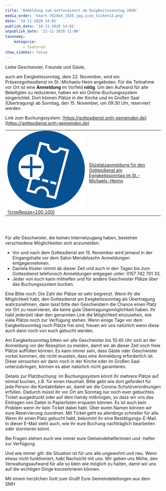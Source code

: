 ```yaml
---
title: 'Anmeldung zum Gottesdienst am Ewigkeitssonntag 2020'
media_order: 'heart-762564_1920.jpg,icon_tickets3.png'
date: '14-11-2020 14:01'
publish_date: '14-11-2020 14:01'
unpublish_date: '22-11-2020 11:00'
taxonomy:
    kategorie:
        - featured
show_sidebar: false
---
```


Liebe Geschwister, Freunde und Gäste,
 
auch am Ewigkeitssonntag, dem 22. November, wird ein Präsenzgottesdienst im St.-Michaels-Heim angeboten. Für die Teilnahme vor Ort ist eine **Anmeldung** im Vorfeld **nötig**. Um den Aufwand für alle Beteiligten zu reduzieren, haben wir ein Online-Buchungssystem eingerichtet. Dort können Plätze in der Kirche und im Großen Saal (Übertragung) ab Sonntag, den 15. November, um 09:30 Uhr, reserviert werden.
 
Link zum Buchungssystem: [https://gottesdienst.smh-gemeinden.de](https://gottesdienst.smh-gemeinden.de)

|  |  |
| ------ | ----------- |
| [![](icon_tickets3.png)?cropResize=100,100)](https://gottesdienst.smh-gemeinden.de)<font color="white">.     .</font> | [Sitzplatzanmeldung für den Gottesdienst am Ewigkeitssonntag im St.-Michaels-Heims](https://gottesdienst.smh-gemeinden.de) |
<br><br>
 
Für alle Geschwister, die keinen Internetzugang haben, bestehen verschiedene Möglichkeiten sich anzumelden:
* Vor und nach dem Gottesdienst am 15. November wird jemand in der Eingangshalle vor dem Salon Mendelssohn Anmeldungen entgegennehmen.
* Daniela Küster nimmt ab dieser Zeit und auch in den Tagen bis zum Gottesdienst telefonisch Anmeldungen entgegen unter: 0157 742 701 33.
* Jeder von euch kann mithelfen und für andere Geschwister Plätze über das Buchungssystem buchen.
 
Eine Bitte noch: Die Zahl der Plätze ist sehr begrenzt. Wenn ihr die Möglichkeit habt, den Gottesdienst am Ewigkeitssonntag als Übertragung wahrzunehmen, dann lasst bitte den Geschwistern die Chance einen Platz vor Ort zu reservieren, die keine gute Übertragungsmöglichkeit haben. Ihr habt jederzeit über den genannten Link die Möglichkeit einzusehen, wie viele Plätze noch zur Verfügung stehen. Wenn einige Tage vor dem Ewigkeitssonntag noch Plätze frei sind, freuen wir uns natürlich wenn diese auch dann noch von euch gebucht werden.
 
Am Ewigkeitssonntag bitten wir alle Geschwister bis 10:45 Uhr sich an der Anmeldung vor der Rezeption zu melden, damit wir ab dieser Zeit noch freie Plätze auffüllen können. Es kann immer sein, dass Gäste oder Geschwister vorbei kommen, die nicht wussten, dass eine Anmeldung erforderlich ist. Diese versuchen wir dann noch in der Kirche oder im Großen Saal unterzubringen, können es aber natürlich nicht garantieren.
 
Details zur Platzbuchung:
Im Buchungssystem könnt ihr mehrere Plätze auf einmal buchen, z.B. für einen Haushalt. Bitte gebt wie dort gefordert für jede Person die Kontaktdaten an, damit wir die Corona-Schutzverordnungen erfüllen. Dadurch müsst ihr vor Ort am Sonntag nur noch euer gebuchtes Ticket ausgedruckt oder auf dem Handy mitbringen, so dass wir uns das Eintragen von Daten in Papierlisten ersparen können. Es ist auch kein Problem wenn ihr kein Ticket dabei habt. Über euren Namen können wir eure Reservierung zuordnen. Mit Ticket geht es allerdings schneller für alle.
Wenn ihr einen Platz gebucht habt, bekommt ihr eine Bestätigungs-E-Mail. In dieser E-Mail steht auch, wie ihr eure Buchung nachträglich bearbeiten oder stornieren könnt.
 
Bei Fragen stehen euch wie immer eure Gemeindehelferinnen und -helfer zur Verfügung.
 
Und wie immer gilt: die Situation ist für uns alle ungewohnt und neu. Wenn etwas nicht funktioniert, habt Nachsicht mit uns. Wir geben uns Mühe, den Verwaltungsaufwand für alle so klein wie möglich zu halten, damit wir uns auf die wichtigen Dinge konzentrieren können.
 
Mit einem herzlichen Gott zum Gruß!
Eure Gemeindeleitungen aus dem SMH